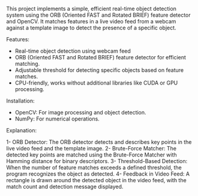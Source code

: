 This project implements a simple, efficient real-time object detection system using the ORB (Oriented FAST and Rotated BRIEF) feature detector and OpenCV. It matches features in a live video feed from a webcam against a template image to detect the presence of a specific object.

Features:
- Real-time object detection using webcam feed
- ORB (Oriented FAST and Rotated BRIEF) feature detector for efficient matching.
- Adjustable threshold for detecting specific objects based on feature matches.
- CPU-friendly, works without additional libraries like CUDA or GPU processing.

Installation:
- OpenCV: For image processing and object detection.
- NumPy: For numerical operations.

Explanation:

1- ORB Detector: The ORB detector detects and describes key points in the live video feed and the template image.
2- Brute-Force Matcher: The detected key points are matched using the Brute-Force Matcher with Hamming distance for binary descriptors.
3- Threshold-Based Detection: When the number of feature matches exceeds a defined threshold, the program recognizes the object as detected.
4- Feedback in Video Feed: A rectangle is drawn around the detected object in the video feed, with the match count and detection message displayed.

